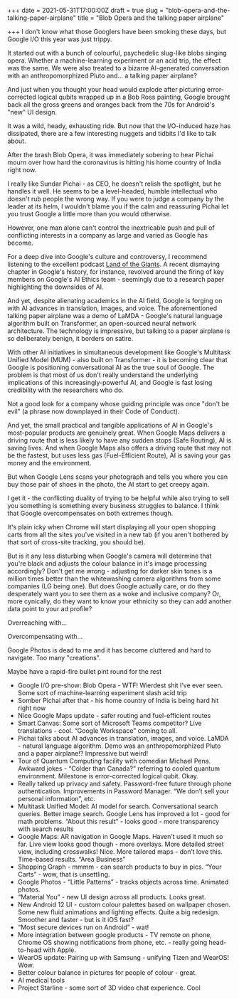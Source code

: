 +++
date = 2021-05-31T17:00:00Z
draft = true
slug = "blob-opera-and-the-talking-paper-airplane"
title = "Blob Opera and the talking paper airplane"

+++
I don't know what those Googlers have been smoking these days, but Google I/O this year was just trippy.

It started out with a bunch of colourful, psychedelic slug-like blobs singing opera. Whether a machine-learning experiment or an acid trip, the effect was the same. We were also treated to a bizarre AI-generated conversation with an anthropomorphized Pluto and... a talking paper airplane?

And just when you thought your head would explode after picturing error-corrected logical qubits wrapped up in a Bob Ross painting, Google brought back all the gross greens and oranges back from the 70s for Android's "new" UI design.

It was a wild, heady, exhausting ride. But now that the I/O-induced haze has dissipated, there are a few interesting nuggets and tidbits I'd like to talk about.

<!--more-->

After the brash Blob Opera, it was immediately sobering to hear Pichai mourn over how hard the coronavirus is hitting his home country of India right now.

I really like Sundar Pichai - as CEO, he doesn't relish the spotlight, but he handles it well. He seems to be a level-headed, humble intellectual who doesn't rub people the wrong way. If you were to judge a company by the leader at its helm, I wouldn't blame you if the calm and reassuring Pichai let you trust Google a little more than you would otherwise.

However, one man alone can't control the inextricable push and pull of conflicting interests in a company as large and varied as Google has become.

For a deep dive into Google's culture and controversy, I recommend listening to the excellent podcast [Land of the Giants](https://podcasts.apple.com/us/podcast/land-of-the-giants/id1465767420). A recent dismaying chapter in Google's history, for instance, revolved around the firing of key members on Google's AI Ethics team - seemingly due to a research paper highlighting the downsides of AI.

And yet, despite alienating academics in the AI field, Google is forging on with AI advances in translation, images, and voice. The aforementioned talking paper airplane was a demo of LaMDA - Google's natural language algorithm built on Transformer, an open-sourced neural network architecture. The technology is impressive, but talking to a paper airplane is so deliberately benign, it borders on satire.

With other AI initiatives in simultaneous development like Google's Multitask Unified Model (MUM) - also built on Transformer - it is becoming clear that Google is positioning conversational AI as the true soul of Google. The problem is that most of us don't really understand the underlying implications of this increasingly-powerful AI, and Google is fast losing credibility with the researchers who do.

Not a good look for a company whose guiding principle was once "don't be evil" (a phrase now downplayed in their Code of Conduct).

And yet, the small practical and tangible applications of AI in Google's most-popular products are genuinely great. When Google Maps delivers a driving route that is less likely to have any sudden stops (Safe Routing), AI is saving lives. And when Google Maps also offers a driving route that may not be the fastest, but uses less gas (Fuel-Efficient Route), AI is saving your gas money and the environment.

But when Google Lens scans your photograph and tells you where you can buy those pair of shoes in the photo, the AI start to get creepy again.

I get it - the conflicting duality of trying to be helpful while also trying to sell you something is something every business struggles to balance. I think that Google overcompensates on both extremes though.

It's plain icky when Chrome will start displaying all your open shopping carts from all the sites you've visited in a new tab (if you aren't bothered by that sort of cross-site tracking, you should be).

But is it any less disturbing when Google's camera will determine that you're black and adjusts the colour balance in it's image processing accordingly? Don't get me wrong - adjusting for darker skin tones is a million times better than the whitewashing camera algorithms from some companies (LG being one). But does Google actually care, or do they desperately want you to see them as a woke and inclusive company? Or, more cynically, do they want to know your ethnicity so they can add another data point to your ad profile?

Overreaching with...

Overcompensating with...

Google Photos is dead to me and it has become cluttered and hard to navigate. Too many "creations".

Maybe have a rapid-fire bullet pint round for the rest

* Google I/O pre-show: Blob Opera - WTF! Wierdest shit I’ve ever seen. Some sort of machine-learning experiment slash acid trip
* Somber Pichai after that - his home country of India is being hard hit right now
* Nice Google Maps update - safer routing and fuel-efficient routes
* Smart Canvas: Some sort of Microsoft Teams competitor? Live translations - cool. “Google Workspace” coming to all.
* Pichai talks about AI advances in translation, images, and voice. LaMDA - natural language algorithm. Demo was an anthropomorphized Pluto and a paper airplane!? Impressive but weird!
* Tour of Quantum Computing facility with comedian Michael Pena. Awkward jokes - “Colder than Canada?” referring to cooled quantum environment. Milestone is error-corrected logical qubit. Okay.
* Really talked up privacy and safety. Password-free future through phone authentication. Improvements in Password Manager. “We don’t sell your personal information”, etc.
* Multitask Unified Model: AI model for search. Conversational search queries. Better image search. Google Lens has improved a lot - good for math problems. “About this result” - looks good - more transparency with search results
* Google Maps: AR navigation in Google Maps. Haven’t used it much so far. Live view looks good though - more overlays. More detailed street view, including crosswalks! Nice. More tailored maps - don’t love this. Time-based results. “Area Business”
* Shopping Graph - mmmm - can search products to buy in pics. “Your Carts” - wow, that is unsettling.
* Google Photos - “Little Patterns” - tracks objects across time. Animated photos.
* “Material You” - new UI design across all products. Looks great.
* New Android 12 UI - custom colour palettes based on wallpaper chosen. Some new fluid animations and lighting effects. Quite a big redesign. Smoother and faster - but is it iOS fast?
* “Most secure devices run on Android” - wat!
* More integration between google products - TV remote on phone, Chrome OS showing notifications from phone, etc. - really going head-to-head with Apple.
* WearOS update: Pairing up with Samsung - unifying Tizen and WearOS! Wow.
* Better colour balance in pictures for people of colour - great.
* AI medical tools
* Project Starline - some sort of 3D video chat experience. Cool